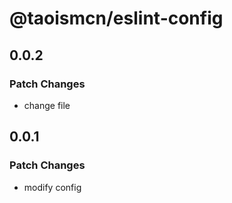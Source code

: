 # @taoismcn/eslint-config

## 0.0.2

### Patch Changes

- change file

## 0.0.1

### Patch Changes

- modify config
